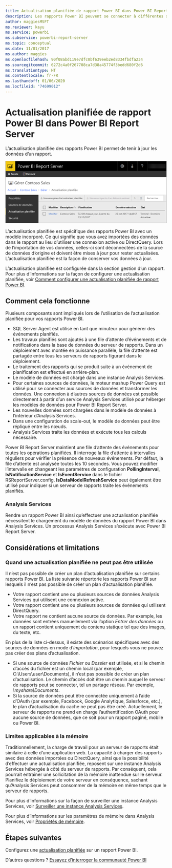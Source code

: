 ```yaml
---
title: Actualisation planifiée de rapport Power BI dans Power BI Report Server
description: Les rapports Power BI peuvent se connecter à différentes sources de données. Selon la façon dont les données sont utilisées, différentes sources de données sont disponibles.
author: maggiesMSFT
ms.reviewer: kayu
ms.service: powerbi
ms.subservice: powerbi-report-server
ms.topic: conceptual
ms.date: 11/01/2017
ms.author: maggies
ms.openlocfilehash: 90f08abd119e7dfc0bf639eeb2ed8334fbdfa234
ms.sourcegitcommit: 6272c4a0f267708ca7d38a45774f3bedd680f2d6
ms.translationtype: HT
ms.contentlocale: fr-FR
ms.lasthandoff: 01/06/2020
ms.locfileid: "74699012"
---
```

# <a name="power-bi-report-scheduled-refresh-in-power-bi-report-server"></a>Actualisation planifiée de rapport Power BI dans Power BI Report Server
L’actualisation planifiée des rapports Power BI permet de tenir à jour les données d’un rapport.

![Actualisation planifiée dans Power BI Report Server](media/scheduled-refresh/scheduled-refresh-success.png)

L’actualisation planifiée est spécifique des rapports Power BI avec un modèle incorporé. Ce qui signifie que vous avez importées des données dans le rapport au lieu d’utiliser une connexion active ou DirectQuery. Lors de l’importation de vos données, celles-ci sont déconnectées de la source de données d’origine et doivent être mises à jour pour rester actualisées. L’actualisation planifiée est la façon de conserver vos données à jour.

L’actualisation planifiée est configurée dans la section gestion d’un rapport. Pour plus d’informations sur la façon de configurer une actualisation planifiée, voir [Comment configurer une actualisation planifiée de rapport Power BI](configure-scheduled-refresh.md).

## <a name="how-this-works"></a>Comment cela fonctionne
Plusieurs composants sont impliqués lors de l’utilisation de l’actualisation planifiée pour vos rapports Power BI.

* SQL Server Agent est utilisé en tant que minuteur pour générer des événements planifiés.
* Les travaux planifiés sont ajoutés à une file d’attente d’événements et de notifications dans la base de données du serveur de rapports. Dans un déploiement avec montée en puissance parallèle, la file d’attente est partagée entre tous les serveurs de rapports figurant dans le déploiement.
* Le traitement des rapports qui se produit suite à un événement de planification est effectué en arrière-plan.
* Le modèle de données est chargé dans une instance Analysis Services.
* Pour certaines sources de données, le moteur mashup Power Query est utilisé pour se connecter aux sources de données et transformer les données. Une connexion à d’autres sources de données est possible directement à partir d’un service Analysis Services utilisé pour héberger les modèles de données pour Power BI Report Server.
* Les nouvelles données sont chargées dans le modèle de données à l’intérieur d’Analysis Services.
* Dans une configuration de scale-out, le modèle de données peut être répliqué entre les nœuds.
* Analysis Services traite les données et exécute tous les calculs nécessaire.

Power BI Report Server maintient une file d’attente des événements pour toutes les opérations planifiées. Il interroge la file d’attente à intervalles réguliers pour vérifier la présence de nouveaux événements. Par défaut, la file d’attente est analysée toutes les 10 secondes. Vous pouvez modifier l’intervalle en changeant les paramètres de configuration **PollingInterval**, **IsNotificationService** et **IsEventService** dans le fichier RSReportServer.config. **IsDataModelRefreshService** peut également être utilisé pour indiquer si un serveur de rapports traite les événements planifiés.

### <a name="analysis-services"></a>Analysis Services
Rendre un rapport Power BI ainsi qu’effectuer une actualisation planifiée nécessitent le chargement du modèle de données du rapport Power BI dans Analysis Services. Un processus Analysis Services s’exécute avec Power BI Report Server.

## <a name="considerations-and-limitations"></a>Considérations et limitations
### <a name="when-scheduled-refresh-cant-be-used"></a>Quand une actualisation planifiée ne peut pas être utilisée
Il n’est pas possible de créer un plan d’actualisation planifiée sur certains rapports Power BI. La liste suivante répertorie les rapports Power BI sur lesquels il n’est pas possible de créer un plan d’actualisation planifiée.

* Votre rapport contient une ou plusieurs sources de données Analysis Services qui utilisent une connexion active.
* Votre rapport contient une ou plusieurs sources de données qui utilisent DirectQuery.
* Votre rapport ne contient aucune source de données. Par exemple, les données sont entrées manuellement via l’option *Entrer des données* ou un rapport contient uniquement du contenu statique tel que des images, du texte, etc.

En plus de la liste ci-dessus, il existe des scénarios spécifiques avec des sources de données en mode d’*importation*, pour lesquels vous ne pouvez pas créer des plans d’actualisation.

* Si une source de données *Fichier* ou *Dossier* est utilisée, et si le chemin d’accès du fichier est un chemin local (par exemple, C:\Users\user\Documents), il n’est pas possible de créer un plan d’actualisation. Le chemin d’accès doit être un chemin auquel le serveur de rapports peut se connecter, tel un partage réseau. Par exemple, *\\myshare\Documents*.
* Si la source de données peut être connectée uniquement à l’aide d’OAuth (par exemple, Facebook, Google Analytique, Salesforce, etc.), le plan d’actualisation du cache ne peut pas être créé. Actuellement, le serveur de rapports ne prend en charge l’authentification OAuth pour aucune source de données, que ce soit pour un rapport paginé, mobile ou Power BI.

### <a name="memory-limits"></a>Limites applicables à la mémoire
Traditionnellement, la charge de travail pour un serveur de rapports était similaire à celle d’une application web. La capacité à charger des rapports avec des données importées ou DirectQuery, ainsi que la possibilité d’effectuer une actualisation planifiée, reposent sur une instance Analysis Services hébergée à côté du serveur de rapports. Par conséquent, cela pourrait entraîner une sollicitation de la mémoire inattendue sur le serveur. Planifiez le déploiement de votre serveur en conséquence, sachant qu’Analysis Services peut consommer de la mémoire en même temps que le serveur de rapports.

Pour plus d’informations sur la façon de surveiller une instance Analysis Services, voir [Surveiller une instance Analysis Services](https://docs.microsoft.com/sql/analysis-services/instances/monitor-an-analysis-services-instance).

Pour plus d’informations sur les paramètres de mémoire dans Analysis Services, voir [Propriétés de mémoire](https://docs.microsoft.com/sql/analysis-services/server-properties/memory-properties).

## <a name="next-steps"></a>Étapes suivantes
Configurez une [actualisation planifiée](configure-scheduled-refresh.md) sur un rapport Power BI.

D’autres questions ? [Essayez d’interroger la communauté Power BI](https://community.powerbi.com/)

